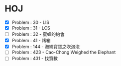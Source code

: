# HOJ
* [x] Problem : 30 - LIS
* [x] Problem : 31 - LCS
* [ ] Problem : 32 - 蜜蜂的約會
* [x] Problem : 41 - 烤箱
* [x] Problem : 144 - 海綿寶寶之吹泡泡
* [ ] Problem : 423 - Cao-Chong Weighed the Elephant
* [ ] Problem : 431 - 找質數